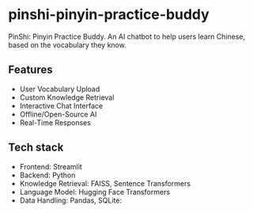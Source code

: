 # pinshi-pinyin-practice-buddy
PinShi: Pinyin Practice Buddy. An AI chatbot to help users learn Chinese, based on the vocabulary they know.

## Features
- User Vocabulary Upload
- Custom Knowledge Retrieval
- Interactive Chat Interface
- Offline/Open-Source AI
- Real-Time Responses

## Tech stack
- Frontend: Streamlit
- Backend: Python
- Knowledge Retrieval: FAISS, Sentence Transformers
- Language Model: Hugging Face Transformers
- Data Handling: Pandas, SQLite:
